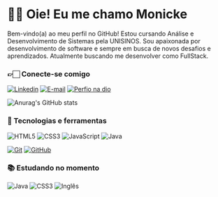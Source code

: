 # 👋🏻 Oie! Eu me chamo Monicke

Bem-vindo(a) ao meu perfil no GitHub! Estou cursando Análise e Desenvolvimento de Sistemas pela UNISINOS. Sou apaixonada por desenvolvimento de software e sempre em busca de novos desafios e aprendizados. Atualmente buscando me desenvolver como FullStack.

### 👉🏻 Conecte-se comigo

[![Linkedin](https://img.shields.io/badge/-Linkedin-FFC0CB?style=for-the-badge)](https://www.linkedin.com/in/monicke-cunha/)
[![E-mail](https://img.shields.io/badge/-Email-FFC0CB?style=for-the-badge&logo=microsoft-outlook&logoColor=E94D5F)](mailto:monicke.oliveira20@gmail.com)
[![Perfio na dio](https://img.shields.io/badge/-Meu%20Perfil%20na%20DIO-FFC0CB?style=for-the-badge)](https://web.dio.me/users/monicke_oliveira20)

![Anurag's GitHub stats](https://github-readme-stats.vercel.app/api?username=monickecunha&show_icons=true&theme=dracula)

### 🚀 Tecnologias e ferramentas 
![HTML5](https://img.shields.io/badge/HTML5-000?style=for-the-badge&logo=html5&logoColor=30A3DC)
![CSS3](https://img.shields.io/badge/CSS3-000?style=for-the-badge&logo=css&logoColor=E94D5F)
![JavaScript](https://img.shields.io/badge/JavaScript-000?style=for-the-badge&logo=javascript&logoColor=F0DB4F)
![Java](https://img.shields.io/badge/Java-000?style=for-the-badge&logo=java&logoColor=30A3DC)

[![Git](https://img.shields.io/badge/Git-000?style=for-the-badge&logo=git&logoColor=E94D5F)]()
[![GitHub](https://img.shields.io/badge/GitHub-000?style=for-the-badge&logo=github&logoColor=30A3DC)]()

### 📚 Estudando no momento
![Java](https://img.shields.io/badge/Java-D3D3D3?style=for-the-badge&logo=java&logoColor=30A3DC)
![CSS3](https://img.shields.io/badge/CSS3-D3D3D3?style=for-the-badge&logo=css&logoColor=E94D5F)
![Inglês](https://img.shields.io/badge/Inglês-D3D3D3?style=for-the-badge&logoColor=30A3DC)
